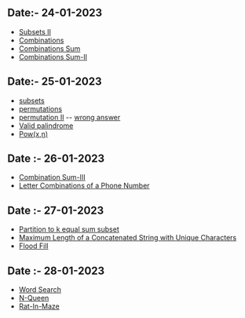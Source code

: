 ## Date:- 24-01-2023
- [Subsets II](https://leetcode.com/problems/subsets-ii/submissions/884258799/)
- [Combinations](https://leetcode.com/problems/combinations/submissions/884266252/)
- [Combinations Sum](https://leetcode.com/problems/combination-sum/submissions/884274747/)
- [Combinations Sum-II](https://leetcode.com/problems/combination-sum-ii/submissions/884292525/)
## Date:- 25-01-2023

- [subsets](https://leetcode.com/problems/subsets/submissions/884958354/)
- [permutations](https://leetcode.com/problems/permutations/submissions/884967750/)
- [permutation II](https://leetcode.com/problems/permutations-ii/submissions/885033488/)
-- [wrong answer](https://leetcode.com/problems/permutations-ii/submissions/884980215/)
- [Valid palindrome](https://leetcode.com/problems/valid-palindrome/submissions/885022252/)
- [Pow(x,n)](https://leetcode.com/problems/powx-n/submissions/885027037/)

## Date :- 26-01-2023
- [Combination Sum-III](https://leetcode.com/problems/combination-sum-iii/submissions/885681715/)
- [Letter Combinations of a Phone Number](https://leetcode.com/problems/letter-combinations-of-a-phone-number/submissions/885719972/)

## Date :- 27-01-2023
- [Partition to k equal sum subset](https://leetcode.com/problems/partition-to-k-equal-sum-subsets/submissions/886259907/)
- [Maximum Length of a Concatenated String with Unique Characters](https://leetcode.com/problems/maximum-length-of-a-concatenated-string-with-unique-characters/submissions/886352241/)
- [Flood Fill](https://leetcode.com/problems/flood-fill/submissions/886369948/)

## Date :- 28-01-2023
- [Word Search](https://leetcode.com/problems/word-search/submissions/886741952/)
- [N-Queen](https://leetcode.com/problems/n-queens/submissions/886785506/)
- [Rat-In-Maze]()



